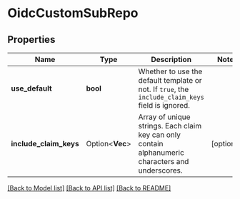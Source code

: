 # OidcCustomSubRepo

## Properties

Name | Type | Description | Notes
------------ | ------------- | ------------- | -------------
**use_default** | **bool** | Whether to use the default template or not. If `true`, the `include_claim_keys` field is ignored. | 
**include_claim_keys** | Option<**Vec<String>**> | Array of unique strings. Each claim key can only contain alphanumeric characters and underscores. | [optional]

[[Back to Model list]](../README.md#documentation-for-models) [[Back to API list]](../README.md#documentation-for-api-endpoints) [[Back to README]](../README.md)


